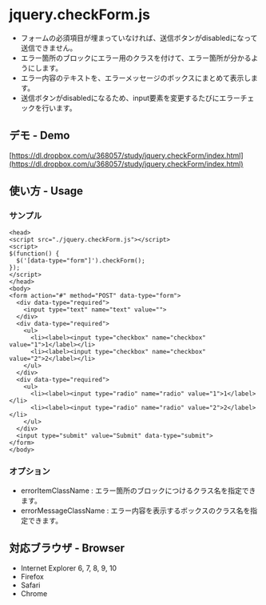 # jquery.checkForm.js

- フォームの必須項目が埋まっていなければ、送信ボタンがdisabledになって送信できません。
- エラー箇所のブロックにエラー用のクラスを付けて、エラー箇所が分かるようにします。
- エラー内容のテキストを、エラーメッセージのボックスにまとめて表示します。
- 送信ボタンがdisabledになるため、input要素を変更するたびにエラーチェックを行います。

## デモ - Demo

[https://dl.dropbox.com/u/368057/study/jquery.checkForm/index.html](https://dl.dropbox.com/u/368057/study/jquery.checkForm/index.html)

## 使い方 - Usage

### サンプル

	<head>
	<script src="./jquery.checkForm.js"></script>
	<script>
	$(function() {
	  $('[data-type="form"]').checkForm();
	});
	</script>
	</head>
	<body>
	<form action="#" method="POST" data-type="form">
	  <div data-type="required">
	    <input type="text" name="text" value="">
	  </div>
	  <div data-type="required">
	    <ul>
	      <li><label><input type="checkbox" name="checkbox" value="1">1</label></li>
	      <li><label><input type="checkbox" name="checkbox" value="2">2</label></li>
	    </ul>
	  </div>
	  <div data-type="required">
	    <ul>
	      <li><label><input type="radio" name="radio" value="1">1</label></li>
	      <li><label><input type="radio" name="radio" value="2">2</label></li>
	    </ul>
	  </div>
	  <input type="submit" value="Submit" data-type="submit">
	</form>
	</body>

### オプション

- errorItemClassName : エラー箇所のブロックにつけるクラス名を指定できます。
- errorMessageClassName : エラー内容を表示するボックスのクラス名を指定できます。

## 対応ブラウザ - Browser

- Internet Explorer 6, 7, 8, 9, 10
- Firefox
- Safari
- Chrome
